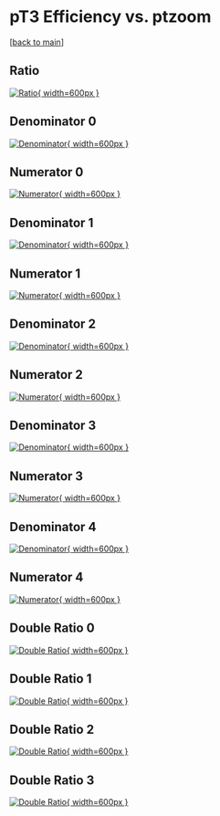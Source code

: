 # pT3 Efficiency vs. ptzoom

[[back to main](./)]



## Ratio

[![Ratio](../mtv/var/pT3_base_211_-1_eff_ptzoom.png){ width=600px }](../mtv/var/pT3_base_211_-1_eff_ptzoom.pdf)

## Denominator 0

[![Denominator](../mtv/den/pT3_base_211_-1_eff_ptzoom_den0.png){ width=600px }](../mtv/den/pT3_base_211_-1_eff_ptzoom_den0.pdf)

## Numerator 0

[![Numerator](../mtv/num/pT3_base_211_-1_eff_ptzoom_num0.png){ width=600px }](../mtv/num/pT3_base_211_-1_eff_ptzoom_num0.pdf)

## Denominator 1

[![Denominator](../mtv/den/pT3_base_211_-1_eff_ptzoom_den1.png){ width=600px }](../mtv/den/pT3_base_211_-1_eff_ptzoom_den1.pdf)

## Numerator 1

[![Numerator](../mtv/num/pT3_base_211_-1_eff_ptzoom_num1.png){ width=600px }](../mtv/num/pT3_base_211_-1_eff_ptzoom_num1.pdf)

## Denominator 2

[![Denominator](../mtv/den/pT3_base_211_-1_eff_ptzoom_den2.png){ width=600px }](../mtv/den/pT3_base_211_-1_eff_ptzoom_den2.pdf)

## Numerator 2

[![Numerator](../mtv/num/pT3_base_211_-1_eff_ptzoom_num2.png){ width=600px }](../mtv/num/pT3_base_211_-1_eff_ptzoom_num2.pdf)

## Denominator 3

[![Denominator](../mtv/den/pT3_base_211_-1_eff_ptzoom_den3.png){ width=600px }](../mtv/den/pT3_base_211_-1_eff_ptzoom_den3.pdf)

## Numerator 3

[![Numerator](../mtv/num/pT3_base_211_-1_eff_ptzoom_num3.png){ width=600px }](../mtv/num/pT3_base_211_-1_eff_ptzoom_num3.pdf)

## Denominator 4

[![Denominator](../mtv/den/pT3_base_211_-1_eff_ptzoom_den4.png){ width=600px }](../mtv/den/pT3_base_211_-1_eff_ptzoom_den4.pdf)

## Numerator 4

[![Numerator](../mtv/num/pT3_base_211_-1_eff_ptzoom_num4.png){ width=600px }](../mtv/num/pT3_base_211_-1_eff_ptzoom_num4.pdf)

## Double Ratio 0

[![Double Ratio](../mtv/ratio/pT3_base_211_-1_eff_ptzoom_ratio0.png){ width=600px }](../mtv/ratio/pT3_base_211_-1_eff_ptzoom_ratio0.pdf)

## Double Ratio 1

[![Double Ratio](../mtv/ratio/pT3_base_211_-1_eff_ptzoom_ratio1.png){ width=600px }](../mtv/ratio/pT3_base_211_-1_eff_ptzoom_ratio1.pdf)

## Double Ratio 2

[![Double Ratio](../mtv/ratio/pT3_base_211_-1_eff_ptzoom_ratio2.png){ width=600px }](../mtv/ratio/pT3_base_211_-1_eff_ptzoom_ratio2.pdf)

## Double Ratio 3

[![Double Ratio](../mtv/ratio/pT3_base_211_-1_eff_ptzoom_ratio3.png){ width=600px }](../mtv/ratio/pT3_base_211_-1_eff_ptzoom_ratio3.pdf)

